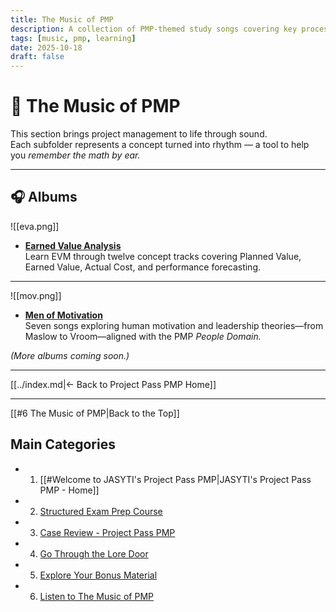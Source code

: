 ```yaml
---
title: The Music of PMP
description: A collection of PMP-themed study songs covering key processes and formulas.
tags: [music, pmp, learning]
date: 2025-10-18
draft: false
---
```


# 🎵 The Music of PMP

This section brings project management to life through sound.  
Each subfolder represents a concept turned into rhythm — a tool to help you *remember the math by ear.*


---

## 🎧 Albums
![[eva.png]]
- [**Earned Value Analysis**](earned-value-analasys/index.md)  
  Learn EVM through twelve concept tracks covering Planned Value, Earned Value, Actual Cost, and performance forecasting.
---

![[mov.png]]
- [**Men of Motivation**](men-of-motivation/index.md)  
  Seven songs exploring human motivation and leadership theories—from Maslow to Vroom—aligned with the PMP *People Domain.*

*(More albums coming soon.)*

---

[[../index.md|← Back to Project Pass PMP Home]]

---
[[#6 The Music of PMP|Back to the Top]]
##  Main Categories
- 1. [[#Welcome to JASYTI's Project Pass PMP|JASYTI's Project Pass PMP - Home]]
- 2. [Structured Exam Prep Course](02-structured/index.md)
- 3. [Case Review - Project Pass PMP](03-case-study/3-plan/1-artifacts/index.md)
- 4. [Go Through the Lore Door](04-the-lore-door/index.md)
- 5. [Explore Your Bonus Material](05-bonus/index.md)
- 6. [Listen to The Music of PMP](06-music/Index.md)





